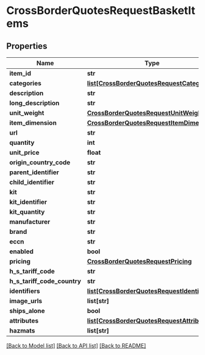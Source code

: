 # CrossBorderQuotesRequestBasketItems

## Properties
Name | Type | Description | Notes
------------ | ------------- | ------------- | -------------
**item_id** | **str** |  | [optional] 
**categories** | [**list[CrossBorderQuotesRequestCategories]**](CrossBorderQuotesRequestCategories.md) |  | [optional] 
**description** | **str** |  | [optional] 
**long_description** | **str** |  | [optional] 
**unit_weight** | [**CrossBorderQuotesRequestUnitWeight**](CrossBorderQuotesRequestUnitWeight.md) |  | [optional] 
**item_dimension** | [**CrossBorderQuotesRequestItemDimension**](CrossBorderQuotesRequestItemDimension.md) |  | [optional] 
**url** | **str** |  | [optional] 
**quantity** | **int** |  | [optional] 
**unit_price** | **float** |  | [optional] 
**origin_country_code** | **str** |  | [optional] 
**parent_identifier** | **str** |  | [optional] 
**child_identifier** | **str** |  | [optional] 
**kit** | **str** |  | [optional] 
**kit_identifier** | **str** |  | [optional] 
**kit_quantity** | **str** |  | [optional] 
**manufacturer** | **str** |  | [optional] 
**brand** | **str** |  | [optional] 
**eccn** | **str** |  | [optional] 
**enabled** | **bool** |  | [optional] 
**pricing** | [**CrossBorderQuotesRequestPricing**](CrossBorderQuotesRequestPricing.md) |  | [optional] 
**h_s_tariff_code** | **str** |  | [optional] 
**h_s_tariff_code_country** | **str** |  | [optional] 
**identifiers** | [**list[CrossBorderQuotesRequestIdentifiers]**](CrossBorderQuotesRequestIdentifiers.md) |  | [optional] 
**image_urls** | **list[str]** |  | [optional] 
**ships_alone** | **bool** |  | [optional] 
**attributes** | [**list[CrossBorderQuotesRequestAttributes]**](CrossBorderQuotesRequestAttributes.md) |  | [optional] 
**hazmats** | **list[str]** |  | [optional] 

[[Back to Model list]](../README.md#documentation-for-models) [[Back to API list]](../README.md#documentation-for-api-endpoints) [[Back to README]](../README.md)


